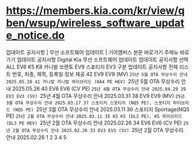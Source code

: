# https://members.kia.com/kr/view/qben/wsup/wireless_software_update_notice.do

업데이트 공지사항 | 무선 소프트웨어 업데이트 | 기아멤버스
본문 바로가기
주메뉴 바로가기
업데이트 공지사항
Digital Kia
무선 소프트웨어 업데이트
업데이트 공지사항
선택
ALL
EV6
K5
K8
카니발
쏘렌토
EV9
스포티지
EV3
구분
업데이트 공지사항 전체 리스트
번호, 차종, 제목, 등록일 정보 제공
42
EV9
EV9 (MV) `25년 5월 OTA 무상수리 안내
2025.05.28
41
카니발
카니발 하이브리드 (KA4 PE HEV) `25년 5월 OTA 무상수리 안내
2025.05.26
40
EV6
EV6 (CV PE) `25년 4월 OTA 무상수리 안내
2025.04.29
39
EV3
EV3 (SV) `25년 4월 OTA 무상수리 안내
2025.03.31
38
EV9
EV9 (MV) `25년 3월 OTA 무상수리 안내
2025.03.17
37
스포티지
스포티지 (NQ5 PE), 스포티지 하이브리드 (NQ5 PE) `25년 3월 OTA 무상수리 안내
2025.03.11
36
스포티지
Sportage(NQ5 PE) `25년 2월 OTA 무상수리 안내
2025.03.11
35
K5
K5 (DL3 PE), K5 하이브리드 (DL3 PE HEV) `25년 2월 OTA 무상수리 안내
2025.02.26
34
EV6
EV6 (CV PE) `25년 2월 OTA 무상수리 안내
2025.02.26
33
EV3
EV3 (SV) `25년 2월 OTA 무상수리 안내
2025.02.26
1
2
3
4
5